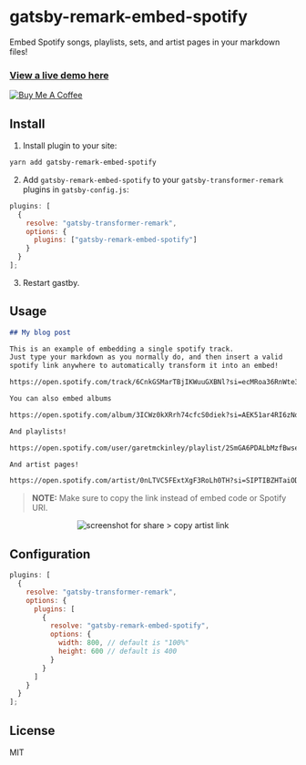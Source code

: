 # gatsby-remark-embed-spotify

Embed Spotify songs, playlists, sets, and artist pages in your markdown files!

### [View a live demo here](https://words.garet.io/music-for-programming/)

<a href="https://www.buymeacoffee.com/gm" target="_blank"><img src="https://www.buymeacoffee.com/assets/img/custom_images/orange_img.png" alt="Buy Me A Coffee" style="height: auto !important;width: auto !important;" ></a>

## Install

1. Install plugin to your site:

```bash
yarn add gatsby-remark-embed-spotify
```

2. Add `gatsby-remark-embed-spotify` to your `gatsby-transformer-remark` plugins in `gatsby-config.js`:

```js
plugins: [
  {
    resolve: "gatsby-transformer-remark",
    options: {
      plugins: ["gatsby-remark-embed-spotify"]
    }
  }
];
```

3. Restart gastby.

## Usage

```markdown
## My blog post

This is an example of embedding a single spotify track.
Just type your markdown as you normally do, and then insert a valid
spotify link anywhere to automatically transform it into an embed!

https://open.spotify.com/track/6CnkGSMarTBjIKWuuGXBNl?si=ecMRoa36RnWte3RR7PdJhw

You can also embed albums

https://open.spotify.com/album/3ICWz0kXRrh74cfcS0diek?si=AEK51ar4RI6zNduAVMmI-Q

And playlists!

https://open.spotify.com/user/garetmckinley/playlist/2SmGA6PDALbMzfBwseeDNx?si=CDGId95KQHis8uYipbXLzQ

And artist pages!

https://open.spotify.com/artist/0nLTVC5FExtXgF3RoLh0TH?si=SIPTIBZHTaiODE_WNqB-BA
```

> __NOTE:__ Make sure to copy the link instead of embed code or Spotify URI.

<p align="center"><img src="https://i.imgur.com/eqx9bHa.png" alt="screenshot for share > copy artist link" /></p>

## Configuration

```js
plugins: [
  {
    resolve: "gatsby-transformer-remark",
    options: {
      plugins: [
        {
          resolve: "gatsby-remark-embed-spotify",
          options: {
            width: 800, // default is "100%"
            height: 600 // default is 400
          }
        }
      ]
    }
  }
];
```

## License

MIT
